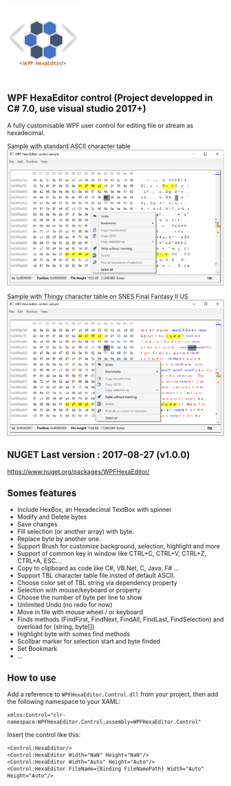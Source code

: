 ![example](Logo.png?raw=true)

## WPF HexaEditor control       (Project developped in C# 7.0, use visual studio 2017+)
A fully customisable WPF user control for editing file or stream as hexadecimal.


Sample with standard ASCII character table
![example](WPFHexEditorControlSample7-NOTBL.png?raw=true)

Sample with Thingy character table on SNES Final Fantasy II US
![example](WPFHexEditorControlSample7-TBL.png?raw=true)

## NUGET  Last version : 2017-08-27 (v1.0.0)
https://www.nuget.org/packages/WPFHexaEditor/

## Somes features
- Include HexBox, an Hexadecimal TextBox with spinner
- Modify and Delete bytes
- Save changes
- Fill selection (or another array) with byte.
- Replace byte by another one.
- Support Brush for customize background, selection, highlight and more 
- Support of common key in window like CTRL+C, CTRL+V, CTRL+Z, CTRL+A, ESC...
- Copy to clipboard as code like C#, VB.Net, C, Java, F# ... 
- Support TBL character table file insted of default ASCII.
- Choose color set of TBL string via dependency property
- Selection with mouse/keyboard or property
- Choose the number of byte per line to show 
- Unlimited Undo (no redo for now)
- Move in file with mouse wheel / or keyboard
- Finds methods (FindFirst, FindNext, FindAll, FindLast, FindSelection) and overload for (string, byte[])
- Highlight byte with somes find methods
- Scollbar marker for selection start and byte finded
- Set Bookmark
- ...

## How to use
Add a reference to `WPFHexaEditor.Control.dll` from your project, then add the following namespace to your XAML:

```xaml
xmlns:Control="clr-namespace:WPFHexaEditor.Control;assembly=WPFHexaEditor.Control"
```

Insert the control like this:

```xaml
<Control:HexaEditor/>
<Control:HexaEditor Width="NaN" Height="NaN"/>
<Control:HexaEditor Width="Auto" Height="Auto"/>
<Control:HexaEditor FileName={Binding FileNamePath} Width="Auto" Height="Auto"/>
```
